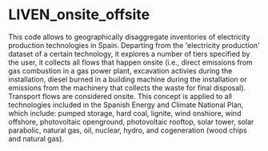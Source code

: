 # LIVEN_onsite_offsite

This code allows to geographically disaggregate inventories of electricity production technologies in Spain. Departing from the 'electricity production' dataset of a certain technology, it explores a number of tiers specified by the user, it collects all flows that happen onsite (i.e., direct emissions from gas combustion in a gas power plant, excavation activies during the installation, diesel burned in a building machine during the installation or emissions from the machinery that collects the waste for final disposal). Transport flows are considered onsite.
This concept is applied to all technologies included in the Spanish Energy and Climate National Plan, which include: pumped storage, hard coal, lignite, wind onshiore, wind offshore, photovoltaic openground, photovoltaic rooftop, solar tower, solar parabolic, natural gas, oil, nuclear, hydro, and cogeneration (wood chips and natural gas).
